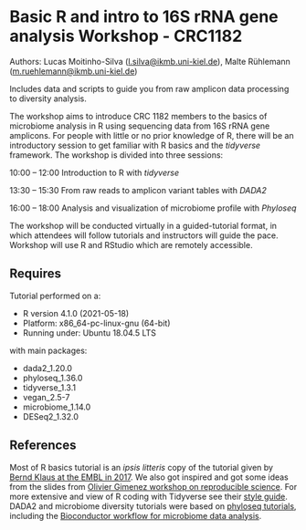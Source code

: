 # Basic R and intro to 16S rRNA gene analysis Workshop - CRC1182

Authors: Lucas Moitinho-Silva (l.silva@ikmb.uni-kiel.de), Malte Rühlemann (m.ruehlemann@ikmb.uni-kiel.de)

Includes data and scripts to guide you from raw amplicon data processing to diversity analysis.

The workshop aims to introduce CRC 1182 members to the basics of microbiome analysis in R using sequencing data from 16S rRNA gene amplicons. For people with little or no prior knowledge of R, there will be an introductory session to get familiar with R basics and the *tidyverse* framework. The workshop is divided into three sessions:

10:00 – 12:00 Introduction to R with *tidyverse*

13:30 – 15:30 From raw reads to amplicon variant tables with *DADA2*

16:00 – 18:00 Analysis and visualization of microbiome profile with *Phyloseq*

The workshop will be conducted virtually in a guided-tutorial format, in which attendees will follow tutorials and instructors will guide the pace. Workshop will use R and RStudio which are remotely accessible.

## Requires


Tutorial performed on a:
 - R version 4.1.0 (2021-05-18)
 - Platform: x86_64-pc-linux-gnu (64-bit)
 - Running under: Ubuntu 18.04.5 LTS

with main packages:  

 - dada2_1.20.0
 - phyloseq_1.36.0
 - tidyverse_1.3.1
 - vegan_2.5-7 
 - microbiome_1.14.0
 - DESeq2_1.32.0

## References
Most of R basics tutorial is an *ipsis litteris* copy of the tutorial given by [Bernd Klaus at the EMBL in 2017](https://www.huber.embl.de/users/klaus/tidyverse_R_intro/R-lab.html). We also got inspired and got some ideas from the slides from [Olivier Gimenez workshop on reproducible science](https://oliviergimenez.github.io/reproducible-science-workshop/). For more extensive and view of R coding with Tidyverse see their [style guide](https://style.tidyverse.org/). DADA2 and microbiome diversity tutorials were based on [phyloseq tutorials](https://joey711.github.io/phyloseq/), including the [Bioconductor workflow for microbiome data analysis](https://f1000research.com/articles/5-1492/v2).
